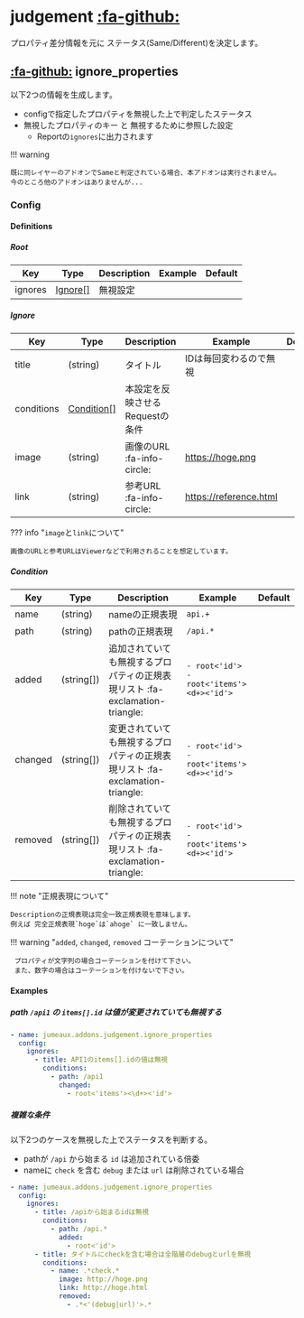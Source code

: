 judgement [:fa-github:][s1]
===========================

[s1]: https://github.com/tadashi-aikawa/jumeaux/tree/master/jumeaux/addons/judgement

プロパティ差分情報を元に ステータス(Same/Different)を決定します。


[:fa-github:][s2] ignore_properties
-----------------------------------

[s2]: https://github.com/tadashi-aikawa/jumeaux/tree/master/jumeaux/addons/judgement/ignore_properties.py

以下2つの情報を生成します。

* configで指定したプロパティを無視した上で判定したステータス
* 無視したプロパティのキー と 無視するために参照した設定
  * Reportの`ignores`に出力されます

!!! warning

    既に同レイヤーのアドオンでSameと判定されている場合、本アドオンは実行されません。
    今のところ他のアドオンはありませんが...


### Config

#### Definitions

##### Root

|   Key   |        Type         | Description | Example | Default |
| ------- | ------------------- | ----------- | ------- | ------- |
| ignores | [Ignore[]](#ignore) | 無視設定    |         |         |

##### Ignore

|    Key     |           Type            |           Description           |        Example         | Default |
| ---------- | ------------------------- | ------------------------------- | ---------------------- | ------- |
| title      | (string)                  | タイトル                        | IDは毎回変わるので無視 |         |
| conditions | [Condition[]](#condition) | 本設定を反映させるRequestの条件 |                        |         |
| image      | (string)                  | 画像のURL :fa-info-circle:      | https://hoge.png       |         |
| link       | (string)                  | 参考URL :fa-info-circle:        | https://reference.html |         |

??? info "`image`と`link`について"

    画像のURLと参考URLはViewerなどで利用されることを想定しています。

##### Condition

|   Key   |    Type    |                                 Description                                  |                    Example                    | Default |
| ------- | ---------- | ---------------------------------------------------------------------------- | --------------------------------------------- | ------- |
| name    | (string)   | nameの正規表現                                                               | `api.+`                                       |         |
| path    | (string)   | pathの正規表現                                                               | `/api.*`                                      |         |
| added   | (string[]) | 追加されていても無視するプロパティの正規表現リスト :fa-exclamation-triangle: | `- root<'id'>`<br>`- root<'items'><d+><'id'>` |         |
| changed | (string[]) | 変更されていても無視するプロパティの正規表現リスト :fa-exclamation-triangle: | `- root<'id'>`<br>`- root<'items'><d+><'id'>` |         |
| removed | (string[]) | 削除されていても無視するプロパティの正規表現リスト :fa-exclamation-triangle: | `- root<'id'>`<br>`- root<'items'><d+><'id'>` |         |

!!! note "正規表現について"

    Descriptionの正規表現は完全一致正規表現を意味します。
    例えば 完全正規表現`hoge`は`ahoge` に一致しません。

!!! warning "`added`, `changed`, `removed` コーテーションについて"

     プロパティが文字列の場合コーテーションを付けて下さい。
     また、数字の場合はコーテーションを付けないで下さい。


#### Examples

##### path `/api1` の `items[].id` は値が変更されていても無視する

```yml
- name: jumeaux.addons.judgement.ignore_properties
  config:
    ignores:
      - title: API1のitems[].idの値は無視
        conditions:
          - path: /api1
            changed:
              - root<'items'><\d+><'id'>
```

##### 複雑な条件

以下2つのケースを無視した上でステータスを判断する。

* pathが ``/api`` から始まる ``id`` は追加されている倍委
* nameに ``check`` を含む ``debug`` または ``url`` は削除されている場合

```yml
- name: jumeaux.addons.judgement.ignore_properties
  config:
    ignores:
      - title: /apiから始まるidは無視
        conditions:
          - path: /api.*
            added:
              - root<'id'>
      - title: タイトルにcheckを含む場合は全階層のdebugとurlを無視
        conditions:
          - name: .*check.*
            image: http://hoge.png
            link: http://hoge.html
            removed:
              - .*<'(debug|url)'>.*
```
